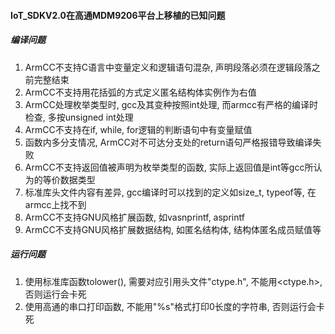 #### IoT_SDKV2.0在高通MDM9206平台上移植的已知问题

##### 编译问题

1. ArmCC不支持C语言中变量定义和逻辑语句混杂, 声明段落必须在逻辑段落之前完整结束
2. ArmCC不支持用花括弧的方式定义匿名结构体实例作为右值
3. ArmCC处理枚举类型时, gcc及其变种按照int处理, 而armcc有严格的编译时检查, 多按unsigned int处理
4. ArmCC不支持在if, while, for逻辑的判断语句中有变量赋值
5. 函数内多分支情况, ArmCC对不可达分支处的return语句严格报错导致编译失败
6. ArmCC不支持返回值被声明为枚举类型的函数, 实际上返回值是int等gcc所认为的等价数据类型
7. 标准库头文件内容有差异, gcc编译时可以找到的定义如size_t, typeof等, 在armcc上找不到
8. ArmCC不支持GNU风格扩展函数, 如vasnprintf, asprintf
9. ArmCC不支持GNU风格扩展数据结构, 如匿名结构体, 结构体匿名成员赋值等

##### 运行问题
1. 使用标准库函数tolower(), 需要对应引用头文件"ctype.h", 不能用<ctype.h>, 否则运行会卡死
2. 使用高通的串口打印函数, 不能用"%s"格式打印0长度的字符串, 否则运行会卡死